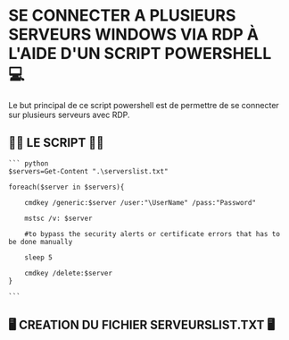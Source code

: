 # SE CONNECTER A PLUSIEURS SERVEURS WINDOWS VIA RDP À L'AIDE D'UN SCRIPT POWERSHELL :computer:

Le but principal de ce script powershell est de permettre de se connecter sur plusieurs serveurs avec RDP. 

## 🏁🌟 LE SCRIPT 🌟🏁

    ``` python
    $servers=Get-Content ".\serverslist.txt"

    foreach($server in $servers){

        cmdkey /generic:$server /user:"\UserName" /pass:"Password"
    
        mstsc /v: $server
    
        #to bypass the security alerts or certificate errors that has to be done manually
    
        sleep 5
    
        cmdkey /delete:$server
    }
    
    ```
    
## 🖥️ CREATION DU FICHIER SERVEURSLIST.TXT 🖥️
    
